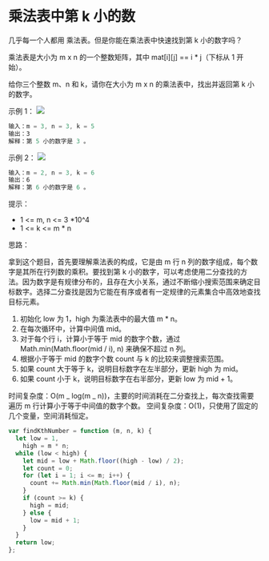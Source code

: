 # 乘法表中第 k 小的数

几乎每一个人都用 乘法表。但是你能在乘法表中快速找到第 k 小的数字吗？

乘法表是大小为 m x n 的一个整数矩阵，其中 mat[i][j] == i \* j（下标从 1 开始）。

给你三个整数 m、n 和 k，请你在大小为 m x n 的乘法表中，找出并返回第 k 小的数字。

示例 1：
![](https://assets.leetcode.com/uploads/2021/05/02/multtable1-grid.jpg)

```javascript
输入：m = 3, n = 3, k = 5
输出：3
解释：第 5 小的数字是 3 。
```

示例 2：
![](https://assets.leetcode.com/uploads/2021/05/02/multtable2-grid.jpg)

```javascript
输入：m = 2, n = 3, k = 6
输出：6
解释：第 6 小的数字是 6 。
```

提示：

- 1 <= m, n <= 3 \*10^4
- 1 <= k <= m \* n

思路：

拿到这个题目，首先要理解乘法表的构成，它是由 m 行 n 列的数字组成，每个数字是其所在行列数的乘积。要找到第 k 小的数字，可以考虑使用二分查找的方法。因为数字是有规律分布的，且存在大小关系，通过不断缩小搜索范围来确定目标数字。选择二分查找是因为它能在有序或者有一定规律的元素集合中高效地查找目标元素。

1. 初始化 low 为 1，high 为乘法表中的最大值 m \* n。
2. 在每次循环中，计算中间值 mid。
3. 对于每个行 i，计算小于等于 mid 的数字个数，通过 Math.min(Math.floor(mid / i), n) 来确保不超过 n 列。
4. 根据小于等于 mid 的数字个数 count 与 k 的比较来调整搜索范围。
5. 如果 count 大于等于 k，说明目标数字在左半部分，更新 high 为 mid。
6. 如果 count 小于 k，说明目标数字在右半部分，更新 low 为 mid + 1。

时间复杂度：O(m _ log(m _ n))，主要的时间消耗在二分查找上，每次查找需要遍历 m 行计算小于等于中间值的数字个数。
空间复杂度：O(1)，只使用了固定的几个变量，空间消耗恒定。

```javascript
var findKthNumber = function (m, n, k) {
  let low = 1,
    high = m * n;
  while (low < high) {
    let mid = low + Math.floor((high - low) / 2);
    let count = 0;
    for (let i = 1; i <= m; i++) {
      count += Math.min(Math.floor(mid / i), n);
    }
    if (count >= k) {
      high = mid;
    } else {
      low = mid + 1;
    }
  }
  return low;
};
```
